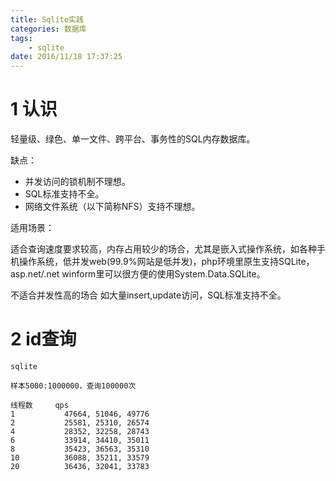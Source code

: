 ```yaml
---
title: Sqlite实践
categories: 数据库
tags: 
	- sqlite
date: 2016/11/18 17:37:25
---
```


# 1 认识

轻量级、绿色、单一文件、跨平台、事务性的SQL内存数据库。

缺点：

* 并发访问的锁机制不理想。
* SQL标准支持不全。
* 网络文件系统（以下简称NFS）支持不理想。

适用场景：

适合查询速度要求较高，内存占用较少的场合，尤其是嵌入式操作系统，如各种手机操作系统，低并发web(99.9%网站是低并发)，php环境里原生支持SQLite，asp.net/.net winform里可以很方便的使用System.Data.SQLite。

不适合并发性高的场合 如大量insert,update访问，SQL标准支持不全。


# 2 id查询

	sqlite

	样本5000:1000000，查询100000次

	线程数  	qps
	1       	47664, 51046, 49776
	2       	25581, 25310, 26574
	4       	28352, 32258, 28743
	6       	33914, 34410, 35011
	8       	35423, 36563, 35310
	10     	 	36088, 35211, 33579
	20          36436, 32041, 33783